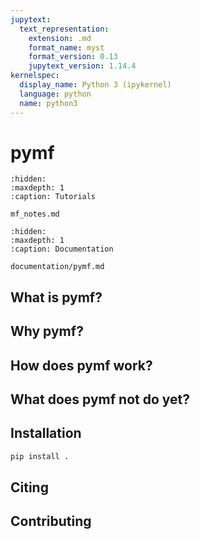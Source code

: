 ```yaml
---
jupytext:
  text_representation:
    extension: .md
    format_name: myst
    format_version: 0.13
    jupytext_version: 1.14.4
kernelspec:
  display_name: Python 3 (ipykernel)
  language: python
  name: python3
---
```


# pymf

```{toctree}
:hidden:
:maxdepth: 1
:caption: Tutorials

mf_notes.md
```

```{toctree}
:hidden:
:maxdepth: 1
:caption: Documentation

documentation/pymf.md
```

## What is pymf?

## Why pymf?

## How does pymf work?

## What does pymf not do yet?

## Installation

```bash
pip install .
```
## Citing

## Contributing
